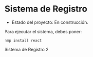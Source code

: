 <h1> Sistema de Registro</h1>

- Estado del proyecto: En construcción.

Para ejecutar el sistema, debes poner: 

```nmp install react```

Sistema de Registro 2
